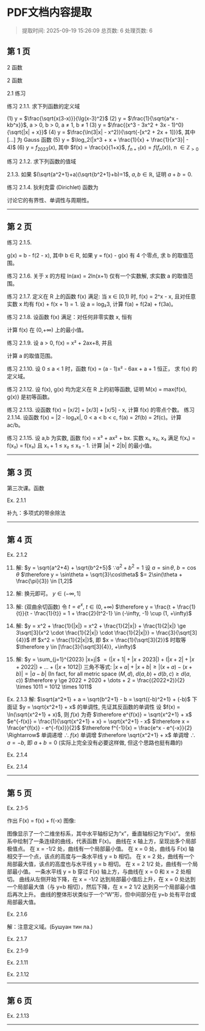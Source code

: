 # PDF文档内容提取
> 提取时间: 2025-09-19 15:26:09
> 总页数: 6
> 处理页数: 6

## 第 1 页

2 函数

2 函数

2.1 练习

练习 2.1.1. 求下列函数的定义域

(1) y = $\frac{\sqrt{x(3-x)}}{\lg(x-3)^2}$
(2) y = $\frac{1}{\sqrt{a^x - kb^x}}$, a > 0, b > 0, a $\neq$ 1, b $\neq$ 1
(3) y = $\frac{(x^3 - 3x^2 + 3x - 1)^0}{\sqrt{|x| + x}}$
(4) y = $\frac{\ln(3|x| - x^2)}{\sqrt{-[x^2 + 2x + 1]}}$, 其中 [...] 为 Gauss 函数
(5) y = $\log_2(|x^3 + x + \frac{1}{x} + \frac{1}{x^3}| - 4)$
(6) y = $f_{2023}(x)$, 其中 $f(x) = \frac{x}{1+x}$, $f_{n+1}(x) = f(f_n(x))$, n $\in \mathbb{Z}_{>0}$

练习 2.1.2. 求下列函数的值域

2.1.3. 如果 $(\sqrt{a^2+1}+a)(\sqrt{b^2+1}+b)=1$, $a, b \in \mathbb{R}$, 证明 $a+b=0$.

练习 2.1.4. 狄利克雷 (Dirichlet) 函数为

讨论它的有界性、单调性与周期性。

---

## 第 2 页

练习 2.1.5.

g(x) = b - f(2 - x), 其中 b ∈ R, 如果 y = f(x) - g(x) 有 4 个零点, 求 b 的取值范围。

练习 2.1.6. 关于 x 的方程 ln(ax) = 2ln(x+1) 仅有一个实数解, 求实数 a 的取值范围。

练习 2.1.7. 定义在 R 上的函数 f(x) 满足: 当 x ∈ [0,1) 时, f(x) = 2^x - x, 且对任意实数 x 均有 f(x) + f(x + 1) = 1. 设 a = log₂3, 计算 f(a) + f(2a) + f(3a)。

练习 2.1.8. 设函数 f(x) 满足：对任何非零实数 x, 恒有

计算 f(x) 在 (0,+∞) 上的最小值。

练习 2.1.9. 设 a > 0, f(x) = x² + 2ax+8, 并且

计算 a 的取值范围。

练习 2.1.10. 设 0 ≤ a < 1 时，函数 f(x) = (a - 1)x² - 6ax + a + 1 恒正，
求 f(x) 的定义域。

练习 2.1.12. 设 f(x), g(x) 均为定义在 R 上的初等函数, 证明 M(x) = max{f(x), g(x)} 是初等函数。

练习 2.1.13. 设函数 f(x) = [x/2] + [x/3] + [x/5] - x, 计算 f(x) 的零点个数。
练习 2.1.14. 设函数 f(x) = |2 - log₃x|, 0 < a < b < c, f(a) = 2f(b) = 2f(c)。计算 ac/b。

练习 2.1.15. 设 a,b 为实数, 函数 f(x) = x³ + ax² + bx. 实数 x₁, x₂, x₃ 满足 f(x₁) = f(x₂) = f(x₃) 且 x₁ + 1 ≤ x₂ ≤ x₃ - 1. 计算 |a| + 2|b| 的最小值。

---

## 第 3 页

第三次课。函数

Ex. 2.1.1

补九：多项式的带余除法

---

## 第 4 页

Ex. 2.1.2

11) 解: $y = \sqrt{a^2+4} + \sqrt{b^2+5}$
$\because a^2+b^2=1$
设 $a = \sin\theta$, $b = \cos\theta$
$\therefore y = \sin\theta + \sqrt{3}\cos\theta$
$= 2\sin(\theta + \frac{\pi}{3}) \in [1,2]$

12) 解: 换元即可。 $y \in (-\infty, 1]$

13) 解: (双曲余切函数)
令 $t = e^x$, $t \in (0, +\infty)$
$\therefore y = \frac{t + \frac{1}{t}}{t - \frac{1}{t}} = 1 + \frac{2}{t^2-1} \in (-\infty, -1) \cup (1, +\infty)$

15) 解: $y = x^2 + \frac{1}{|x|} = x^2 + \frac{1}{2|x|} + \frac{1}{2|x|} \ge 3\sqrt[3]{x^2 \cdot \frac{1}{2|x|} \cdot \frac{1}{2|x|}} = \frac{3}{\sqrt[3]{4}}$
iff $x^2 = \frac{1}{2|x|}$, 即 $x = \frac{1}{\sqrt[3]{2}}$ 时取等
$\therefore y \in [\frac{3}{\sqrt[3]{4}}, +\infty)$

16) 解: $y = \sum_{j=1}^{2023} |x+j|$
$= (|x+1| + |x+2023|) + (|x+2| + |x+2022|) + \dots + (|x+1012|)$
三角不等式: $|x+a| + |x+b| \ge |(x+a)-(x+b)| = |a-b|$
(In fact, for all metric space $(M,d)$, $d(a,b) + d(b,c) \ge d(a,c)$)
$\therefore y \ge 2022 + 2020 + \dots + 2 = \frac{(2022+2)}{2} \times 1011 = 1012 \times 1011$

Ex. 2.1.3
解: $\sqrt{a^2+1} + a = \sqrt{b^2+1} - b = \sqrt{(-b)^2+1} + (-b)$
下面证 $y = \sqrt{x^2+1} + x$ 的单调性, 先证其反函数的单调性
设 $f(x) = \ln(\sqrt{x^2+1} + x)$, 则 $f(x)$ 为奇
$\therefore e^{f(x)} = \sqrt{x^2+1} + x$
$e^{-f(x)} = \frac{1}{\sqrt{x^2+1} + x} = \sqrt{x^2+1} - x$
$\therefore x = \frac{e^{f(x)} - e^{-f(x)}}{2}$
$\therefore f^{-1}(x) = \frac{e^x - e^{-x}}{2} \Rightarrow$ 单调递增
$\therefore f(x)$ 单调增
$\therefore \sqrt{x^2+1} + x$ 单调增
$\therefore a = -b$, 即 $a+b=0$
(实际上完全没有必要这样做, 但这个思路也挺有趣的)

Ex. 2.1.4

Ex. 2.1.4

---

## 第 5 页

Ex. 2.1-5

作出 F(x) = f(x) + f(-x) 图像:

图像显示了一个二维坐标系，其中水平轴标记为“x”，垂直轴标记为“F(x)”。
坐标系中绘制了一条连续的曲线，代表函数 F(x)。
曲线在 x 轴上方，呈现出多个局部极值点。
在 x = -1/2 处，曲线有一个局部最小值。
在 x = 0 处，曲线与 F(x) 轴相交于一个点，该点的高度与一条水平线 y = b 相切。
在 x = 2 处，曲线有一个局部最大值，该点的高度也与水平线 y = b 相切。
在 x = 2 1/2 处，曲线有一个局部最小值。
一条水平线 y = b 穿过 F(x) 轴上方，与曲线在 x = 0 和 x = 2 处相切。
曲线从左侧开始下降，在 x = -1/2 达到局部最小值后上升，在 x = 0 处达到一个局部最大值（与 y=b 相切），然后下降，在 x = 2 1/2 达到另一个局部最小值后再次上升。
曲线的整体形状类似于一个“W”形，但中间部分在 y=b 处有平台或局部最大值。

Ex. 2.1.6

解：注意定义域。(Бушуан тин ла.)

Ex. 2.1.7

Ex. 2.1-9

Ex. 2.1.11

Ex. 2.1.12

---

## 第 6 页

Ex. 2.1.13

---

